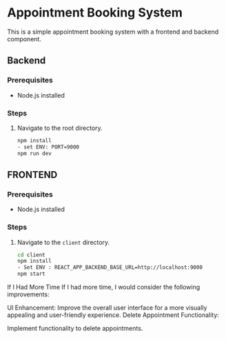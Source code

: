 # Appointment Booking System

This is a simple appointment booking system with a frontend and backend component.

## Backend

### Prerequisites
- Node.js installed

### Steps

1. Navigate to the root directory.
   ```bash
   npm install
   - set ENV: PORT=9000
   npm run dev

## FRONTEND

### Prerequisites
- Node.js installed

### Steps

1. Navigate to the `client` directory.
   ```bash
   cd client
   npm install
   - Set ENV : REACT_APP_BACKEND_BASE_URL=http://localhost:9000
   npm start

If I Had More Time
If I had more time, I would consider the following improvements:

UI Enhancement:
Improve the overall user interface for a more visually appealing and user-friendly experience.
Delete Appointment Functionality:

Implement functionality to delete appointments.
